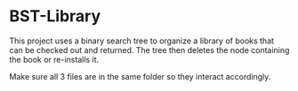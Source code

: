 # BST-Library
This project uses a binary search tree to organize a library of books that can be checked out and returned.
The tree then deletes the node containing the book or re-installs it.

Make sure all 3 files are in the same folder so they interact accordingly.


